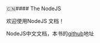 :cn:#### The NodeJS

欢迎使用NodeJS 文档！

NodeJS中文文档，本书的[github](https://www.gitbook.io/book/0532/nodejs)地址

